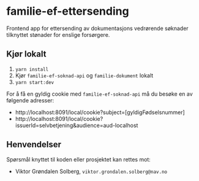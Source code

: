 # familie-ef-ettersending

Frontend app for ettersending av dokumentasjons vedrørende søknader tilknyttet stønader for enslige forsørgere.

## Kjør lokalt

1. `yarn install`
2. Kjør `familie-ef-soknad-api` og `familie-dokument` lokalt
3. `yarn start:dev`

For å få en gyldig cookie med `familie-ef-soknad-api` må du besøke en av følgende adresser:

- http://localhost:8091/local/cookie?subject=[gyldigFødselsnummer]
- http://localhost:8091/local/cookie?issuerId=selvbetjening&audience=aud-localhost

## Henvendelser
Spørsmål knyttet til koden eller prosjektet kan rettes mot:

* Viktor Grøndalen Solberg, `viktor.grondalen.solberg@nav.no`

